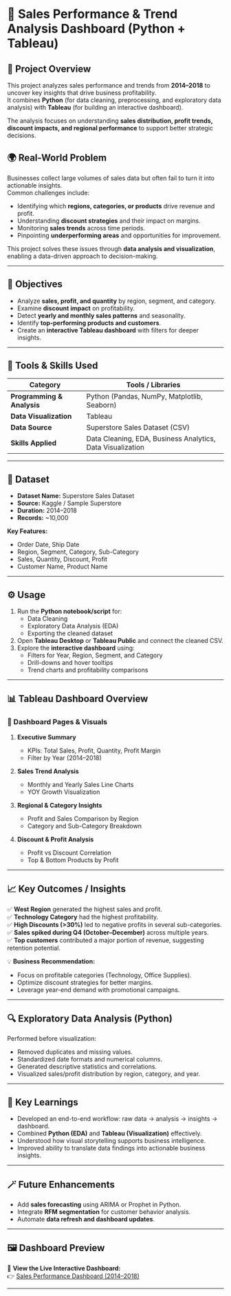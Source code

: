 # 🧾 Sales Performance & Trend Analysis Dashboard (Python + Tableau)

## 📘 Project Overview
This project analyzes sales performance and trends from **2014–2018** to uncover key insights that drive business profitability.  
It combines **Python** (for data cleaning, preprocessing, and exploratory data analysis) with **Tableau** (for building an interactive dashboard).  

The analysis focuses on understanding **sales distribution, profit trends, discount impacts, and regional performance** to support better strategic decisions.


## 🌍 Real-World Problem
Businesses collect large volumes of sales data but often fail to turn it into actionable insights.  
Common challenges include:
- Identifying which **regions, categories, or products** drive revenue and profit.  
- Understanding **discount strategies** and their impact on margins.  
- Monitoring **sales trends** across time periods.  
- Pinpointing **underperforming areas** and opportunities for improvement.  

This project solves these issues through **data analysis and visualization**, enabling a data-driven approach to decision-making.

---

## 🎯 Objectives
- Analyze **sales, profit, and quantity** by region, segment, and category.  
- Examine **discount impact** on profitability.  
- Detect **yearly and monthly sales patterns** and seasonality.  
- Identify **top-performing products and customers**.  
- Create an **interactive Tableau dashboard** with filters for deeper insights.

---

## 🧰 Tools & Skills Used
| Category | Tools / Libraries |
|-----------|-------------------|
| **Programming & Analysis** | Python (Pandas, NumPy, Matplotlib, Seaborn) |
| **Data Visualization** | Tableau |
| **Data Source** | Superstore Sales Dataset (CSV) |
| **Skills Applied** | Data Cleaning, EDA, Business Analytics, Data Visualization |

---

## 💾 Dataset
- **Dataset Name:** Superstore Sales Dataset  
- **Source:** Kaggle / Sample Superstore  
- **Duration:** 2014–2018  
- **Records:** ~10,000  

**Key Features:**
- Order Date, Ship Date  
- Region, Segment, Category, Sub-Category  
- Sales, Quantity, Discount, Profit  
- Customer Name, Product Name  

---

## ⚙️ Usage
1. Run the **Python notebook/script** for:
   - Data Cleaning  
   - Exploratory Data Analysis (EDA)  
   - Exporting the cleaned dataset  
2. Open **Tableau Desktop** or **Tableau Public** and connect the cleaned CSV.  
3. Explore the **interactive dashboard** using:
   - Filters for Year, Region, Segment, and Category  
   - Drill-downs and hover tooltips  
   - Trend charts and profitability comparisons  

---

## 📊 Tableau Dashboard Overview

### 📍 Dashboard Pages & Visuals
1. **Executive Summary**  
   - KPIs: Total Sales, Profit, Quantity, Profit Margin  
   - Filter by Year (2014–2018)

2. **Sales Trend Analysis**  
   - Monthly and Yearly Sales Line Charts  
   - YOY Growth Visualization  

3. **Regional & Category Insights**  
   - Profit and Sales Comparison by Region  
   - Category and Sub-Category Breakdown  

4. **Discount & Profit Analysis**  
   - Profit vs Discount Correlation  
   - Top & Bottom Products by Profit  

---

## 📈 Key Outcomes / Insights
✅ **West Region** generated the highest sales and profit.  
✅ **Technology Category** had the highest profitability.  
✅ **High Discounts (>30%)** led to negative profits in several sub-categories.  
✅ **Sales spiked during Q4 (October–December)** across multiple years.  
✅ **Top customers** contributed a major portion of revenue, suggesting retention potential.  

💡 **Business Recommendation:**  
- Focus on profitable categories (Technology, Office Supplies).  
- Optimize discount strategies for better margins.  
- Leverage year-end demand with promotional campaigns.  

---

## 🔍 Exploratory Data Analysis (Python)
Performed before visualization:
- Removed duplicates and missing values.  
- Standardized date formats and numerical columns.  
- Generated descriptive statistics and correlations.  
- Visualized sales/profit distribution by region, category, and year.  

---



## 🧠 Key Learnings
- Developed an end-to-end workflow: raw data → analysis → insights → dashboard.  
- Combined **Python (EDA)** and **Tableau (Visualization)** effectively.  
- Understood how visual storytelling supports business intelligence.  
- Improved ability to translate data findings into actionable business insights.

---

## 🪄 Future Enhancements
- Add **sales forecasting** using ARIMA or Prophet in Python.  
- Integrate **RFM segmentation** for customer behavior analysis.  
- Automate **data refresh and dashboard updates**.  

---

## 🖼️ Dashboard Preview
🔗 **View the Live Interactive Dashboard:**  
👉 [Sales Performance Dashboard (2014–2018)](https://public.tableau.com/app/profile/jayati.gupta4196/viz/SalesPerformanceDashboard20142018/Dashboard6?publish=yes)



---


